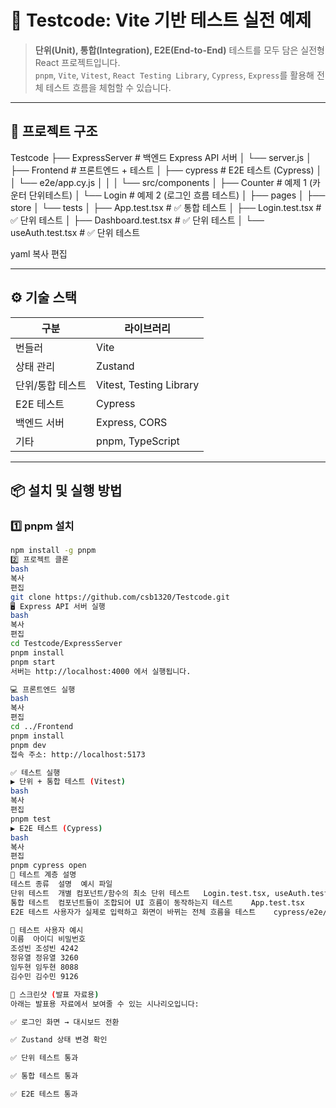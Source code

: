 # 🧪 Testcode: Vite 기반 테스트 실전 예제

> **단위(Unit), 통합(Integration), E2E(End-to-End)** 테스트를 모두 담은 실전형 React 프로젝트입니다.  
> `pnpm`, `Vite`, `Vitest`, `React Testing Library`, `Cypress`, `Express`를 활용해 전체 테스트 흐름을 체험할 수 있습니다.

---

## 📁 프로젝트 구조

Testcode
├── ExpressServer # 백엔드 Express API 서버
│ └── server.js
│
├── Frontend # 프론트엔드 + 테스트
│ ├── cypress # E2E 테스트 (Cypress)
│ │ └── e2e/app.cy.js
│ │
│ └── src/components
│ ├── Counter # 예제 1 (카운터 단위테스트)
│ └── Login # 예제 2 (로그인 흐름 테스트)
│ ├── pages
│ ├── store
│ └── tests
│ ├── App.test.tsx # ✅ 통합 테스트
│ ├── Login.test.tsx # ✅ 단위 테스트
│ ├── Dashboard.test.tsx # ✅ 단위 테스트
│ └── useAuth.test.tsx # ✅ 단위 테스트

yaml
복사
편집

---

## ⚙️ 기술 스택

| 구분            | 라이브러리                           |
|----------------|--------------------------------------|
| 번들러          | Vite                                 |
| 상태 관리       | Zustand                              |
| 단위/통합 테스트 | Vitest, Testing Library              |
| E2E 테스트      | Cypress                              |
| 백엔드 서버     | Express, CORS                        |
| 기타           | pnpm, TypeScript                     |

---

## 📦 설치 및 실행 방법

### 1️⃣ pnpm 설치

```bash
npm install -g pnpm
2️⃣ 프로젝트 클론
bash
복사
편집
git clone https://github.com/csb1320/Testcode.git
🖥 Express API 서버 실행
bash
복사
편집
cd Testcode/ExpressServer
pnpm install
pnpm start
서버는 http://localhost:4000 에서 실행됩니다.

💻 프론트엔드 실행
bash
복사
편집
cd ../Frontend
pnpm install
pnpm dev
접속 주소: http://localhost:5173

✅ 테스트 실행
▶ 단위 + 통합 테스트 (Vitest)
bash
복사
편집
pnpm test
▶ E2E 테스트 (Cypress)
bash
복사
편집
pnpm cypress open
🧪 테스트 계층 설명
테스트 종류	설명	예시 파일
단위 테스트	개별 컴포넌트/함수의 최소 단위 테스트	Login.test.tsx, useAuth.test.tsx
통합 테스트	컴포넌트들이 조합되어 UI 흐름이 동작하는지 테스트	App.test.tsx
E2E 테스트	사용자가 실제로 입력하고 화면이 바뀌는 전체 흐름을 테스트	cypress/e2e/app.cy.js

👥 테스트 사용자 예시
이름	아이디	비밀번호
조성빈	조성빈	4242
정유열	정유열	3260
임두현	임두현	8088
김수민	김수민	9126

📸 스크린샷 (발표 자료용)
아래는 발표용 자료에서 보여줄 수 있는 시나리오입니다:

✅ 로그인 화면 → 대시보드 전환

✅ Zustand 상태 변경 확인

✅ 단위 테스트 통과

✅ 통합 테스트 통과

✅ E2E 테스트 통과
